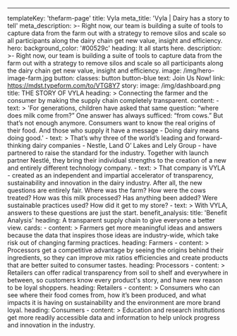 ---
templateKey: 'thefarm-page'
title: Vyla
meta_title: 'Vyla | Dairy has a story to tell'
meta_description: >-
  Right now, our team is building a suite of tools to capture data from the farm out with a strategy to remove silos and scale so all participants along the dairy chain get new value, insight and efficiency.
hero:
  background_color: '#00529c'
  heading: It all starts here.
  description: >-
    Right now, our team is building a suite of tools to capture data from the farm out with a strategy to remove silos and scale so all participants along the dairy chain get new value, insight and efficiency.
  image: /img/hero-image-farm.jpg
  button:
    classes: button button-blue
    text: Join Us Now!
    link: https://mdst.typeform.com/to/VTG8Y7
story:
  image: /img/dashboard.png
  title: THE STORY OF VYLA
  heading: >
    Connecting the farmer and the consumer by making the supply chain completely transparent.
  content:
    - text: >
        'For generations, children have asked that same question: “where does milk come from?” One answer has always sufficed: “from cows.” But that’s not enough anymore. Consumers want to know the real origins of their food. And those who supply it have a message - Doing dairy means doing good.'
    - text: >
        That’s why three of the world’s leading and forward-thinking dairy companies - Nestle, Land O’ Lakes and Lely Group - have partnered to raise the standard for the industry. Together with launch partner Nestlé, they bring their individual strengths to the creation of a new and entirely different technology company.
    - text: >
        That company is VYLA - created as an independent and impartial accelerator of transparency, sustainability and innovation in the dairy industry. After all, the new questions are entirely fair. Where was the farm? How were the cows treated? How was this milk processed? Has anything been added? Were sustainable practices used? How did it get to my store?
    - text: >
        With VYLA, answers to these questions are just the start.
benefit_analysis:
  title: 'Benefit Analysis'
  heading: A transparent supply chain to give everyone a better view.
  cards:
    - content: >
        Farmers get more meaningful ideas and answers because the data that
        inspires those ideas are industry-wide, which take risk out of changing
        farming practices.
      heading: Farmers
    - content: >
        Processors get a competitive advantage by seeing the origins behind
        their ingredients, so they can improve mix ratios efficiencies and create
        products that are better suited to consumer tastes.
      heading: Processors
    - content: >
        Retailers can offer radical transparency from soil to shelf and
        everywhere in between, so customers know every product's story, and have
        new reason to be loyal shoppers.
      heading: Retailers
    - content: >
        Consumers who can see where their food comes from, how it’s been
        produced, and what impacts it is having on sustainability and the
        environment are  more brand loyal.
      heading: Consumers
    - content: >
        Education and research institutions get
        more readily accessible data and information
        to help unlock progress and innovation in the
        industry.

